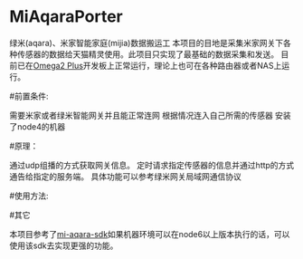 # MiAqaraPorter

绿米(aqara)、米家智能家庭(mijia)数据搬运工
本项目的目地是采集米家网关下各种传感器的数据给天猫精灵使用。此项目只实现了最基础的数据采集和发送。
目前已在[Omega2 Plus](https://onion.io/)开发板上正常运行，理论上也可在各种路由器或者NAS上运行。

#前置条件:

需要米家或者绿米智能网关并且能正常连网
根据情况连入自己所需的传感器
安装了node4的机器


#原理：

通过udp组播的方式获取网关信息。
定时请求指定传感器的信息并通过http的方式通告给指定的服务端。
具体功能可以参考绿米网关局域网通信协议

#使用方法:

#其它

本项目参考了[mi-aqara-sdk](https://github.com/zzyss86/mi-aqara-sdk)如果机器环境可以在node6以上版本执行的话，可以使用该sdk去实现更强的功能。
